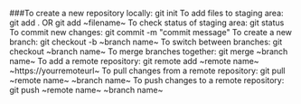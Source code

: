###To create a new repository locally: git init
To add files to staging area: git add .  OR   git add ~filename~
To check status of staging area: git status
To commit new changes: git commit -m "commit message"
To create a new branch: git checkout -b ~branch name~
To switch between branches: git checkout ~branch name~
To merge branches together: git merge ~branch name~
To add a remote repository: git remote add ~remote name~ ~https://yourremoteurl~
To pull changes from a remote repository: git pull ~remote name~ ~branch name~
To push changes to a remote repository: git push ~remote name~ ~branch name~